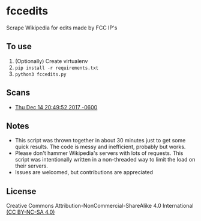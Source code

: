 # fccedits
Scrape Wikipedia for edits made by FCC IP's

## To use

1. (Optionally) Create virtualenv
2. `pip install -r requirements.txt`
3.  `python3 fccedits.py`

## Scans
* [Thu Dec 14 20:49:52 2017 -0600](https://github.com/sa7mon/fccedits/blob/master/scans/12-14-17_20-49.txt)

## Notes
* This script was thrown together in about 30 minutes just to get some quick results. The code is messy and inefficient, probably but works.
* Please don't hammer Wikipedia's servers with lots of requests. This script was intentionally written in a non-threaded way to limit the load on their servers. 
* Issues are welcomed, but contributions are appreciated

## License
Creative Commons Attribution-NonCommercial-ShareAlike 4.0 International [(CC BY-NC-SA 4.0)](https://creativecommons.org/licenses/by-nc-sa/4.0/)
